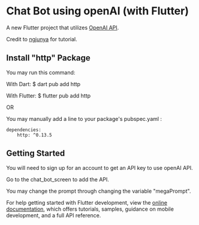 # Chat Bot using openAI (with Flutter)

A new Flutter project that utilizes [OpenAI API](https://platform.openai.com/). 

Credit to [ngjunya](https://github.com/ngjunya/flutter_chatgpt_example?ref=morioh.com&utm_source=morioh.com) for tutorial.

## Install "http" Package

You may run this command:

With Dart:
        $ dart pub add http

With Flutter:
        $ flutter pub add http 

OR

You may manually add a line to your package's pubspec.yaml :

    dependencies:
        http: ^0.13.5

## Getting Started

You will need to sign up for an account to get an API key to use openAI API. 

Go to the chat_bot_screen to add the API. 

You may change the prompt through changing the variable "megaPrompt".

For help getting started with Flutter development, view the
[online documentation](https://docs.flutter.dev/), which offers tutorials,
samples, guidance on mobile development, and a full API reference.

